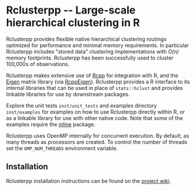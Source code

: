 # Rclusterpp -- Large-scale hierarchical clustering in R

Rclusterpp provides flexible native hierarchical clustering routings optimized
for performance and minimal memory requirements. In particular Rclusterpp
includes "stored data" clustering implementations with *O(n)* memory
footprints. Rclusterpp has been successfully used to cluster 100,000s of observations.

Rclusterpp makes extensive use of
[Rcpp](http://dirk.eddelbuettel.com/code/rcpp.html) for integration with R, and
the [Eigen](http://eigen.tuxfamily.org) matrix library (via
[RcppEigen](http://cran.r-project.org/package=RcppEigen)).
Rclusterpp provides a R interface to its internal libraries that can be used in
place of `stats::hclust` and provides linkable libraries for use by downstream packages.

Explore the unit tests `inst/unit_tests` and examples directory `inst/examples`
for examples on how to use Rclusterpp directly within R, or as a linkable	library 
for use with other native code. Note that some of the examples
require the [inline](http://cran.r-project.org/package=inline) package.

Rclusterpp uses OpenMP internally for concurrent execution. By default, as many
threads as processors are created. To control the number of threads set the
`OMP_NUM_THREADS` environment variable.

## Installation
Rclusterpp installation instructions can be found on the [project wiki](https://github.com/nolanlab/Rclusterpp/wiki/Getting-Started).

